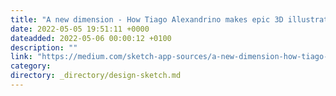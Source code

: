 ```yaml
---
title: "A new dimension - How Tiago Alexandrino makes epic 3D illustrations in Sketch"
date: 2022-05-05 19:51:11 +0000
dateadded: 2022-05-06 00:00:12 +0100
description: ""
link: "https://medium.com/sketch-app-sources/a-new-dimension-how-tiago-alexandrino-makes-epic-3d-illustrations-in-sketch-ae9c11369b0e?source=rss----d23119b14977---4"
category:
directory: _directory/design-sketch.md
---
```

